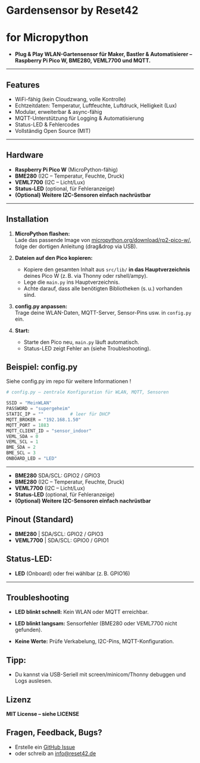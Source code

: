 # Gardensensor by Reset42  
# for Micropython

- **Plug & Play WLAN-Gartensensor für Maker, Bastler & Automatisierer – Raspberry Pi Pico W, BME280, VEML7700 und MQTT.**

---

## Features

- WiFi-fähig (kein Cloudzwang, volle Kontrolle)
- Echtzeitdaten: Temperatur, Luftfeuchte, Luftdruck, Helligkeit (Lux)
- Modular, erweiterbar & async-fähig
- MQTT-Unterstützung für Logging & Automatisierung
- Status-LED & Fehlercodes
- Vollständig Open Source (MIT)

---

## Hardware

- **Raspberry Pi Pico W** (MicroPython-fähig)
- **BME280** (I2C – Temperatur, Feuchte, Druck)
- **VEML7700** (I2C – Licht/Lux)
- **Status-LED** (optional, für Fehleranzeige)
- **(Optional) Weitere I2C-Sensoren einfach nachrüstbar**

---

## Installation

1. **MicroPython flashen:**  
   Lade das passende Image von [micropython.org/download/rp2-pico-w/](https://micropython.org/download/rp2-pico-w/), folge der dortigen Anleitung (drag&drop via USB).

2. **Dateien auf den Pico kopieren:**  
   - Kopiere den gesamten Inhalt aus `src/lib/` **in das Hauptverzeichnis** deines Pico W (z. B. via Thonny oder rshell/ampy).
   - Lege die `main.py` ins Hauptverzeichnis.
   - Achte darauf, dass alle benötigten Bibliotheken (s. u.) vorhanden sind.

3. **config.py anpassen:**  
   Trage deine WLAN-Daten, MQTT-Server, Sensor-Pins usw. in `config.py` ein.

4. **Start:**  
   - Starte den Pico neu, `main.py` läuft automatisch.
   - Status-LED zeigt Fehler an (siehe Troubleshooting).



## Beispiel: config.py
Siehe config.py im repo für weitere Informationen ! 

```python
# config.py – zentrale Konfiguration für WLAN, MQTT, Sensoren

SSID = "MeinWLAN"
PASSWORD = "supergeheim"
STATIC_IP = ""          # leer für DHCP
MQTT_BROKER = "192.168.1.50"
MQTT_PORT = 1883
MQTT_CLIENT_ID = "sensor_indoor"
VEML_SDA = 0
VEML_SCL = 1
BME_SDA = 2
BME_SCL = 3
ONBOARD_LED = "LED"

```
---

- **BME280** SDA/SCL: GPIO2 / GPIO3
- **BME280** (I2C – Temperatur, Feuchte, Druck)
- **VEML7700** (I2C – Licht/Lux)
- **Status-LED** (optional, für Fehleranzeige)
- **(Optional) Weitere I2C-Sensoren einfach nachrüstbar**

## Pinout (Standard)
- **BME280** |  SDA/SCL: GPIO2 / GPIO3
- **VEML7700** |  SDA/SCL: GPIO0 / GPIO1

## Status-LED: 
- **LED** (Onboard) oder frei wählbar (z. B. GPIO16)

---

## Troubleshooting
- **LED blinkt schnell:** Kein WLAN oder MQTT erreichbar.

- **LED blinkt langsam:** Sensorfehler (BME280 oder VEML7700 nicht gefunden).

- **Keine Werte:** Prüfe Verkabelung, I2C-Pins, MQTT-Konfiguration.

## Tipp:
- Du kannst via USB-Seriell mit screen/minicom/Thonny debuggen und Logs auslesen.


## Lizenz
**MIT License – siehe LICENSE**

## Fragen, Feedback, Bugs?
- Erstelle ein [GitHub Issue](https://github.com/reset42/r42_Gardensensor_MicroPython/issues)
- oder schreib an info@reset42.de 
